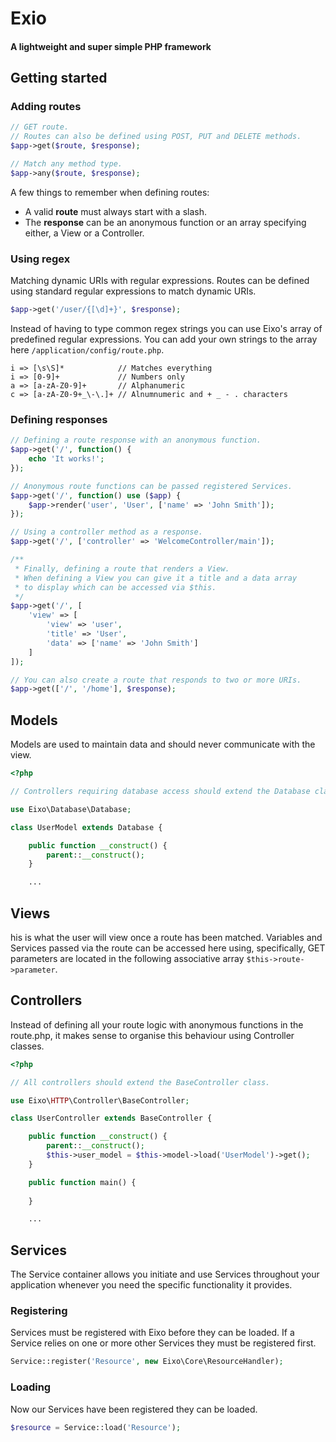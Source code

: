 # Exio
#### A lightweight and super simple PHP framework

## Getting started
### Adding routes
```php
// GET route.
// Routes can also be defined using POST, PUT and DELETE methods.
$app->get($route, $response);

// Match any method type.
$app->any($route, $response);
```
A few things to remember when defining routes:
* A valid **route** must always start with a slash.
* The **response** can be an anonymous function or an array specifying either, a View or a Controller.

### Using regex
Matching dynamic URIs with regular expressions. Routes can be defined using standard regular expressions to match dynamic URIs.
```php
$app->get('/user/{[\d]+}', $response);
```
Instead of having to type common regex strings you can use Eixo's array of predefined regular expressions. You can add your own strings to the array here `/application/config/route.php`.
```
i => [\s\S]*            // Matches everything
i => [0-9]+             // Numbers only
a => [a-zA-Z0-9]+       // Alphanumeric
c => [a-zA-Z0-9+_\-\.]+ // Alnumnumeric and + _ - . characters
```
### Defining responses
```php
// Defining a route response with an anonymous function.
$app->get('/', function() {
    echo 'It works!';
});

// Anonymous route functions can be passed registered Services.
$app->get('/', function() use ($app) {
    $app->render('user', 'User', ['name' => 'John Smith']);
});

// Using a controller method as a response.
$app->get('/', ['controller' => 'WelcomeController/main']);

/**
 * Finally, defining a route that renders a View.
 * When defining a View you can give it a title and a data array 
 * to display which can be accessed via $this.
 */
$app->get('/', [
    'view' => [
        'view' => 'user',
        'title' => 'User',
        'data' => ['name' => 'John Smith']
    ]
]);

// You can also create a route that responds to two or more URIs.
$app->get(['/', '/home'], $response);
```

## Models
Models are used to maintain data and should never communicate with the view.
```php
<?php

// Controllers requiring database access should extend the Database class

use Eixo\Database\Database;

class UserModel extends Database {

    public function __construct() {
        parent::__construct();
    }

    ...
```

## Views
his is what the user will view once a route has been matched. Variables and Services passed via the route can be accessed here using, specifically, GET parameters are located in the following associative array `$this->route->parameter`.


## Controllers
Instead of defining all your route logic with anonymous functions in the route.php, it makes sense to organise this behaviour using Controller classes.
```php
<?php

// All controllers should extend the BaseController class.

use Eixo\HTTP\Controller\BaseController;

class UserController extends BaseController {

    public function __construct() {
        parent::__construct();
        $this->user_model = $this->model->load('UserModel')->get();
    }

    public function main() {
    
    }

    ...
```

## Services
The Service container allows you initiate and use Services throughout your application whenever you need the specific functionality it provides.
### Registering
Services must be registered with Eixo before they can be loaded. If a Service relies on one or more other Services they must be registered first.
```php
Service::register('Resource', new Eixo\Core\ResourceHandler);
```
### Loading
Now our Services have been registered they can be loaded.
```php
$resource = Service::load('Resource');
```